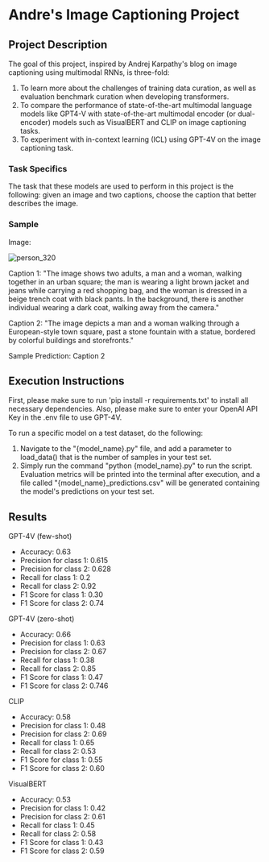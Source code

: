 # Andre's Image Captioning Project

## Project Description

The goal of this project, inspired by Andrej Karpathy's blog on image captioning using multimodal RNNs, is three-fold:
1. To learn more about the challenges of training data curation, as well as evaluation benchmark curation when developing transformers.
2. To compare the performance of state-of-the-art multimodal language models like GPT4-V with state-of-the-art multimodal encoder (or dual-encoder) models such as VisualBERT and CLIP on image captioning tasks.
3. To experiment with in-context learning (ICL) using GPT-4V on the image captioning task.

### Task Specifics

The task that these models are used to perform in this project is the following: given an image and two captions, choose the caption that better describes the image.

### **Sample**

Image: 

![person_320](https://github.com/apirjani/Image-Captioning/assets/89765975/f35c2c4a-7163-46db-aca4-581ad64ed369)

Caption 1: "The image shows two adults, a man and a woman, walking together in an urban square; the man is wearing a light brown jacket and jeans while carrying a red shopping bag, and the woman is dressed in a beige trench coat with black pants. In the background, there is another individual wearing a dark coat, walking away from the camera."

Caption 2: "The image depicts a man and a woman walking through a European-style town square, past a stone fountain with a statue, bordered by colorful buildings and storefronts."

Sample Prediction: Caption 2

## Execution Instructions

First, please make sure to run 'pip install -r requirements.txt' to install all necessary dependencies. Also, please make sure to enter your OpenAI API Key in the .env file to use GPT-4V.

To run a specific model on a test dataset, do the following:

1. Navigate to the "{model_name}.py" file, and add a parameter to load_data() that is the number of samples in your test set.
2. Simply run the command "python {model_name}.py" to run the script. Evaluation metrics will be printed into the terminal after execution,
   and a file called "{model_name}\_predictions.csv" will be generated containing the model's predictions on your test set.

## Results

GPT-4V (few-shot)

- Accuracy: 0.63
- Precision for class 1: 0.615
- Precision for class 2: 0.628
- Recall for class 1: 0.2
- Recall for class 2: 0.92
- F1 Score for class 1: 0.30
- F1 Score for class 2: 0.74

GPT-4V (zero-shot)

- Accuracy: 0.66
- Precision for class 1: 0.63
- Precision for class 2: 0.67
- Recall for class 1: 0.38
- Recall for class 2: 0.85
- F1 Score for class 1: 0.47
- F1 Score for class 2: 0.746

CLIP

- Accuracy: 0.58
- Precision for class 1: 0.48
- Precision for class 2: 0.69
- Recall for class 1: 0.65
- Recall for class 2: 0.53
- F1 Score for class 1: 0.55
- F1 Score for class 2: 0.60

VisualBERT

- Accuracy: 0.53
- Precision for class 1: 0.42
- Precision for class 2: 0.61
- Recall for class 1: 0.45
- Recall for class 2: 0.58
- F1 Score for class 1: 0.43
- F1 Score for class 2: 0.59
